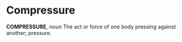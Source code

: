 # Compressure

**COMPRESSURE**, _noun_ The act or force of one body pressing against another; pressure.
